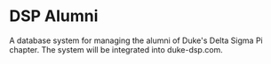 # DSP Alumni

A database system for managing the alumni of Duke's Delta Sigma Pi chapter. The system will be integrated into duke-dsp.com.
